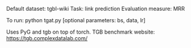 Default dataset: tgbl-wiki
Task: link prediction
Evaluation measure: MRR

To run: python tgat.py [optional parameters: bs, data, lr]

Uses PyG and tgb on top of torch.
TGB benchmark website: https://tgb.complexdatalab.com/
